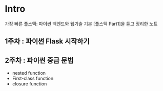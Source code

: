 # Intro

가장 빠른 풀스택: 파이썬 백엔드와 웹기술 기본 [풀스택 Part1]을 듣고 정리한 노트

## 1주차 : 파이썬 Flask 시작하기

## 2주차 : 파이썬 중급 문법
* nested function
* First-class function
* closure function
